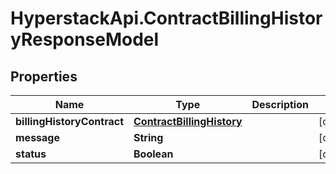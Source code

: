 # HyperstackApi.ContractBillingHistoryResponseModel

## Properties

Name | Type | Description | Notes
------------ | ------------- | ------------- | -------------
**billingHistoryContract** | [**ContractBillingHistory**](ContractBillingHistory.md) |  | [optional] 
**message** | **String** |  | [optional] 
**status** | **Boolean** |  | [optional] 


